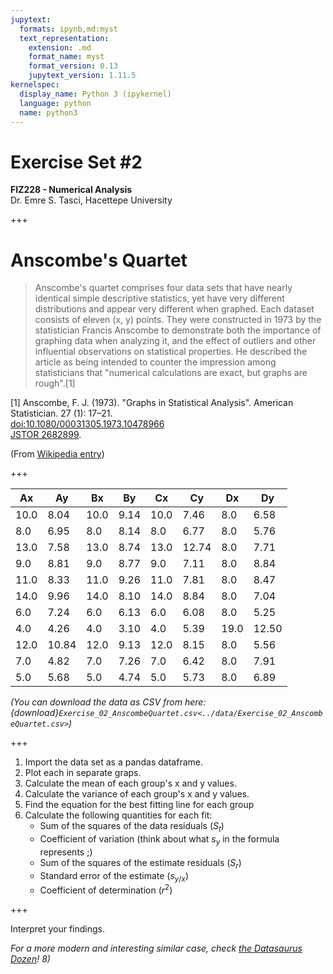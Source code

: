 ```yaml
---
jupytext:
  formats: ipynb,md:myst
  text_representation:
    extension: .md
    format_name: myst
    format_version: 0.13
    jupytext_version: 1.11.5
kernelspec:
  display_name: Python 3 (ipykernel)
  language: python
  name: python3
---
```


# Exercise Set #2
**FIZ228 - Numerical Analysis**  
Dr. Emre S. Tasci, Hacettepe University

+++

# Anscombe's Quartet

>Anscombe's quartet comprises four data sets that have nearly identical simple descriptive statistics, yet have very different distributions and appear very different when graphed. Each dataset consists of eleven (x, y) points. They were constructed in 1973 by the statistician Francis Anscombe to demonstrate both the importance of graphing data when analyzing it, and the effect of outliers and other influential observations on statistical properties. He described the article as being intended to counter the impression among statisticians that "numerical calculations are exact, but graphs are rough".[1]

[1] Anscombe, F. J. (1973). "Graphs in Statistical Analysis". American Statistician. 27 (1): 17–21.  
  [doi:10.1080/00031305.1973.10478966](https://dx.doi.org/10.1080/00031305.1973.10478966)   
  [JSTOR 2682899](https://www.jstor.org/stable/2682899).

(From [Wikipedia entry](https://en.wikipedia.org/wiki/Anscombe%27s_quartet))

+++

|Ax|Ay|Bx|By|Cx|Cy|Dx|Dy|
|----|----|----|----|----|----|----|----|
| 10.0 |  8.04 | 10.0 |  9.14 | 10.0 |  7.46 |  8.0 |  6.58
|  8.0 |  6.95 |  8.0 |  8.14 |  8.0 |  6.77 |  8.0 |  5.76
| 13.0 |  7.58 | 13.0 |  8.74 | 13.0 | 12.74 |  8.0 |  7.71
|  9.0 |  8.81 |  9.0 |  8.77 |  9.0 |  7.11 |  8.0 |  8.84
| 11.0 |  8.33 | 11.0 |  9.26 | 11.0 |  7.81 |  8.0 |  8.47
| 14.0 |  9.96 | 14.0 |  8.10 | 14.0 |  8.84 |  8.0 |  7.04
|  6.0 |  7.24 |  6.0 |  6.13 |  6.0 |  6.08 |  8.0 |  5.25
|  4.0 |  4.26 |  4.0 |  3.10 |  4.0 |  5.39 | 19.0 | 12.50
| 12.0 | 10.84 | 12.0 |  9.13 | 12.0 |  8.15 |  8.0 |  5.56
|  7.0 |  4.82 |  7.0 |  7.26 |  7.0 |  6.42 |  8.0 |  7.91
|  5.0 |  5.68 |  5.0 |  4.74 |  5.0 |  5.73 |  8.0 |  6.89

_(You can download the data as CSV from here: {download}`Exercise_02_AnscombeQuartet.csv<../data/Exercise_02_AnscombeQuartet.csv>`)_

+++

1. Import the data set as a pandas dataframe.
2. Plot each in separate graps.
3. Calculate the mean of each group's x and y values.
4. Calculate the variance of each group's x and y values.
5. Find the equation for the best fitting line for each group
6. Calculate the following quantities for each fit:
     * Sum of the squares of the data residuals ($S_t$)
     * Coefficient of variation (think about what $s_y$ in the formula represents ;)
     * Sum of the squares of the estimate residuals ($S_r$)
     * Standard error of the estimate ($s_{y/x}$)
     * Coefficient of determination ($r^2$)

+++

Interpret your findings. 

_For a more modern and interesting similar case, check [the Datasaurus Dozen](https://blog.revolutionanalytics.com/2017/05/the-datasaurus-dozen.html)! 8)_
